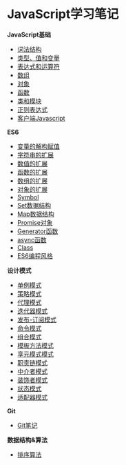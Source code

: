 # JavaScript学习笔记

**JavaScript基础**
* [词法结构](JavaScript基础/词法结构.md)
* [类型、值和变量](JavaScript基础/类型、值和变量.md)
* [表达式和运算符](JavaScript基础/表达式和运算符.md)
* [数组](JavaScript基础/数组.md)
* [对象](JavaScript基础/对象.md)
* [函数](JavaScript基础/函数.md)
* [类和模块](JavaScript基础/类和模块.md)
* [正则表达式](JavaScript基础/正则表达式.md)
* [客户端Javascript](JavaScript基础/客户端Javascript.md)

**ES6**
* [变量的解构赋值](ES6/变量的解构赋值.md)
* [字符串的扩展](ES6/字符串的扩展.md)
* [数值的扩展](ES6/数值的扩展.md)
* [函数的扩展](ES6/函数的扩展.md)
* [数组的扩展](ES6/数组的扩展.md)
* [对象的扩展](ES6/对象的扩展.md)
* [Symbol](ES6/Symbol.md)
* [Set数据结构](ES6/Set数据结构.md)
* [Map数据结构](ES6/Map数据结构.md)
* [Promise对象](ES6/Promise对象.md)
* [Generator函数](ES6/Generator函数.md)
* [async函数](ES6/async函数.md)
* [Class](ES6/Class.md)
* [ES6编程风格](ES6/ES6编程风格.md)

**设计模式**
* [单例模式](设计模式/单例模式.md)
* [策略模式](设计模式/策略模式.md)
* [代理模式](设计模式/代理模式.md)
* [迭代器模式](设计模式/迭代器模式.md)
* [发布-订阅模式](设计模式/发布-订阅模式.md)
* [命令模式](设计模式/命令模式.md)
* [组合模式](设计模式/组合模式.md)
* [模板方法模式](设计模式/模板方法模式.md)
* [享元模式模式](设计模式/享元模式模式.md)
* [职责链模式](设计模式/职责链模式.md)
* [中介者模式](设计模式/中介者模式.md)
* [装饰者模式](设计模式/装饰者模式.md)
* [状态模式](设计模式/状态模式.md)
* [适配器模式](设计模式/适配器模式.md)

**Git**
* [Git笔记](Git/Git笔记.md)

**数据结构&算法**
* [排序算法](数据结构&算法/排序算法.md)
